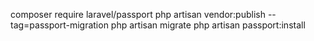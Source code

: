 composer require laravel/passport
php artisan vendor:publish --tag=passport-migration
php artisan migrate
php artisan passport:install

